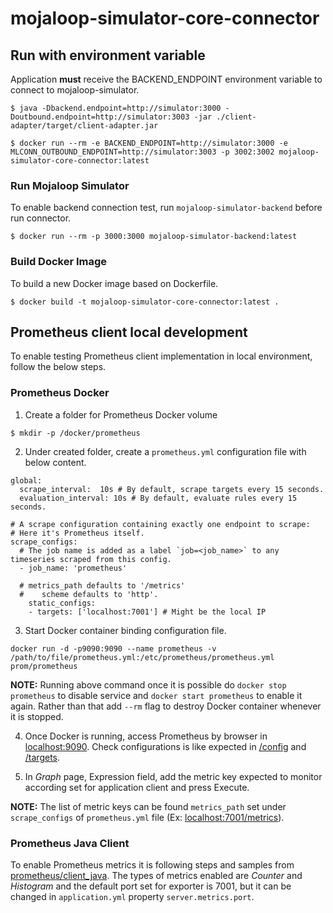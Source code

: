 # mojaloop-simulator-core-connector

## Run with environment variable

Application **must** receive the BACKEND_ENDPOINT environment variable to connect to mojaloop-simulator.
```shell script
$ java -Dbackend.endpoint=http://simulator:3000 -Doutbound.endpoint=http://simulator:3003 -jar ./client-adapter/target/client-adapter.jar
```
```shell script
$ docker run --rm -e BACKEND_ENDPOINT=http://simulator:3000 -e MLCONN_OUTBOUND_ENDPOINT=http://simulator:3003 -p 3002:3002 mojaloop-simulator-core-connector:latest
```

### Run Mojaloop Simulator
To enable backend connection test, run `mojaloop-simulator-backend` before run connector.
```shell script
$ docker run --rm -p 3000:3000 mojaloop-simulator-backend:latest
```

### Build Docker Image
To build a new Docker image based on Dockerfile.
```shell script
$ docker build -t mojaloop-simulator-core-connector:latest .
```

## Prometheus client local development
To enable testing Prometheus client implementation in local environment, follow the below steps.

### Prometheus Docker

1. Create a folder for Prometheus Docker volume
```shell script
$ mkdir -p /docker/prometheus
```

2. Under created folder, create a `prometheus.yml` configuration file with below content.
```shell script
global:
  scrape_interval:  10s # By default, scrape targets every 15 seconds.
  evaluation_interval: 10s # By default, evaluate rules every 15 seconds.

# A scrape configuration containing exactly one endpoint to scrape:
# Here it's Prometheus itself.
scrape_configs:
  # The job name is added as a label `job=<job_name>` to any timeseries scraped from this config.
  - job_name: 'prometheus'
  
  # metrics_path defaults to '/metrics'
  #    scheme defaults to 'http'.
    static_configs:
    - targets: ['localhost:7001'] # Might be the local IP  
```

3. Start Docker container binding configuration file.
```shell script
docker run -d -p9090:9090 --name prometheus -v /path/to/file/prometheus.yml:/etc/prometheus/prometheus.yml prom/prometheus
```
**NOTE:** Running above command once it is possible do `docker stop prometheus` to disable service and `docker start prometheus` to enable it again.
Rather than that add `--rm` flag to destroy Docker container whenever it is stopped.

4. Once Docker is running, access Prometheus by browser in [localhost:9090](localhost:9090).
Check configurations is like expected in [/config](localhost:9090/config) and [/targets](localhost:9090/targets).

5. In *Graph* page, Expression field, add the metric key expected to monitor according set for application client and press Execute.

**NOTE:** The list of metric keys can be found `metrics_path` set under `scrape_configs` of `prometheus.yml` file (Ex: [localhost:7001/metrics](localhost:7001/metrics)).
   
### Prometheus Java Client

To enable Prometheus metrics it is following steps and samples from [prometheus/client_java](https://github.com/prometheus/client_java).
The types of metrics enabled are _Counter_ and _Histogram_ and the default port set for exporter is 7001,
but it can be changed in `application.yml` property `server.metrics.port`.